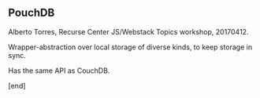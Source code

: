 ## PouchDB

Alberto Torres, Recurse Center JS/Webstack Topics workshop, 20170412.

Wrapper-abstraction over local storage of diverse kinds, to keep storage in sync.

Has the same API as CouchDB.

[end]
